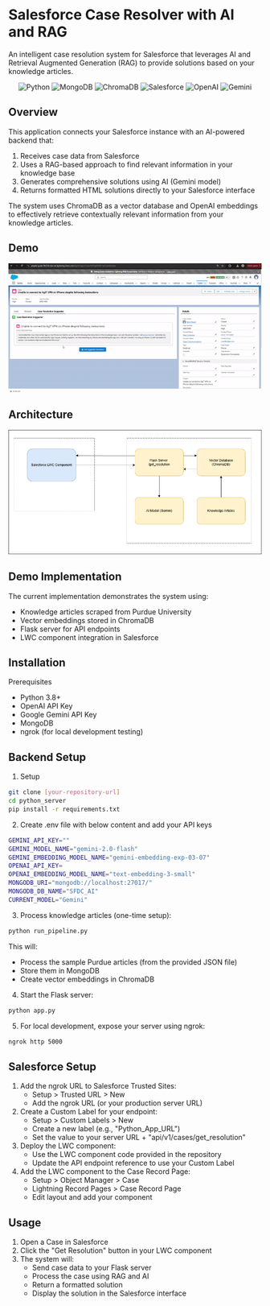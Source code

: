 # Salesforce Case Resolver with AI and RAG

An intelligent case resolution system for Salesforce that leverages AI and Retrieval Augmented Generation (RAG) to provide solutions based on your knowledge articles.

<p align="center">
  <img src="https://img.shields.io/badge/python-3670A0?style=for-the-badge&logo=python&logoColor=ffdd54" alt="Python">
  <img src="https://img.shields.io/badge/MongoDB-%234ea94b.svg?style=for-the-badge&logo=mongodb&logoColor=white" alt="MongoDB">
  <img src="https://img.shields.io/badge/ChromaDB-9B59B6?style=for-the-badge&logo=chromadb&logoColor=white" alt="ChromaDB">
  <img src="https://img.shields.io/badge/Salesforce-00A1E0?style=for-the-badge&logo=salesforce&logoColor=white" alt="Salesforce">
  <img src="https://img.shields.io/badge/chatGPT-74aa9c?style=for-the-badge&logo=openai&logoColor=white" alt="OpenAI">
  <img src="https://img.shields.io/badge/google%20gemini-8E75B2?style=for-the-badge&logo=google%20gemini&logoColor=white" alt="Gemini">
</p>

## Overview
This application connects your Salesforce instance with an AI-powered backend that:
1. Receives case data from Salesforce
2. Uses a RAG-based approach to find relevant information in your knowledge base
3. Generates comprehensive solutions using AI (Gemini model)
4. Returns formatted HTML solutions directly to your Salesforce interface

The system uses ChromaDB as a vector database and OpenAI embeddings to effectively retrieve contextually relevant information from your knowledge articles.

## Demo
![Design](https://github.com/rahul07bagul/Salesforce-CaseSolver-AI/blob/main/assets/demo.gif)

## Architecture
![Design](https://github.com/rahul07bagul/Salesforce-CaseSolver-AI/blob/main/assets/sfdc_case_resolver_design.png)

## Demo Implementation
The current implementation demonstrates the system using:
- Knowledge articles scraped from Purdue University
- Vector embeddings stored in ChromaDB
- Flask server for API endpoints
- LWC component integration in Salesforce

## Installation
Prerequisites
- Python 3.8+
- OpenAI API Key
- Google Gemini API Key
- MongoDB
- ngrok (for local development testing)

## Backend Setup
1. Setup
```bash
git clone [your-repository-url]
cd python_server
pip install -r requirements.txt
```
2. Create .env file with below content and add your API keys
```bash
GEMINI_API_KEY=""
GEMINI_MODEL_NAME="gemini-2.0-flash"
GEMINI_EMBEDDING_MODEL_NAME="gemini-embedding-exp-03-07"
OPENAI_API_KEY=
OPENAI_EMBEDDING_MODEL_NAME="text-embedding-3-small"
MONGODB_URI="mongodb://localhost:27017/"
MONGODB_DB_NAME="SFDC_AI"
CURRENT_MODEL="Gemini"
```
3. Process knowledge articles (one-time setup):
```bash
python run_pipeline.py
```
This will:
- Process the sample Purdue articles (from the provided JSON file)
- Store them in MongoDB
- Create vector embeddings in ChromaDB
4. Start the Flask server:
```bash
python app.py
```
5. For local development, expose your server using ngrok:
  ```bash
  ngrok http 5000
  ```

## Salesforce Setup
1. Add the ngrok URL to Salesforce Trusted Sites:
    - Setup > Trusted URL > New
    - Add the ngrok URL (or your production server URL)
2. Create a Custom Label for your endpoint:
    - Setup > Custom Labels > New
    - Create a new label (e.g., "Python_App_URL")
    - Set the value to your server URL + "api/v1/cases/get_resolution"
3. Deploy the LWC component:
    - Use the LWC component code provided in the repository
    - Update the API endpoint reference to use your Custom Label
4. Add the LWC component to the Case Record Page:
    - Setup > Object Manager > Case
    - Lightning Record Pages > Case Record Page
    - Edit layout and add your component

## Usage
1. Open a Case in Salesforce
2. Click the "Get Resolution" button in your LWC component
3. The system will:
   - Send case data to your Flask server
   - Process the case using RAG and AI
   - Return a formatted solution
   - Display the solution in the Salesforce interface


